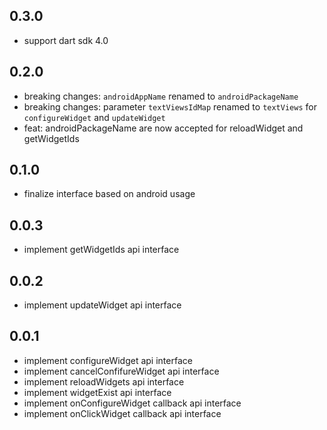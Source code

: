 ## 0.3.0
* support dart sdk 4.0

## 0.2.0

* breaking changes: `androidAppName` renamed to `androidPackageName`
* breaking changes: parameter `textViewsIdMap` renamed to `textViews` for `configureWidget` and `updateWidget`
* feat: androidPackageName are now accepted for reloadWidget and getWidgetIds


## 0.1.0

* finalize interface based on android usage

## 0.0.3

* implement getWidgetIds api interface

## 0.0.2

* implement updateWidget api interface

## 0.0.1

* implement configureWidget api interface
* implement cancelConfifureWidget api interface
* implement reloadWidgets api interface
* implement widgetExist api interface
* implement onConfigureWidget callback api interface
* implement onClickWidget callback api interface
